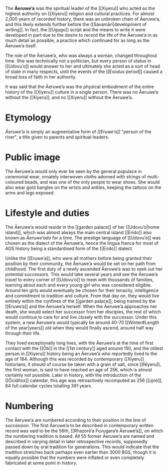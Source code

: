 The **Āeruweʼa** was the spiritual leader of the [[Xiyeru]] who acted as the highest authority on [[Xiyeru]] religion and cultural practices. For almost 2,000 years of recorded history, there was an unbroken chain of Āeruweʼa, and this likely extends further before the [[Savamāri|development of writing]]. In fact, the [[Ugugo]] script and the means to write it were developed in part due to the desire to record the life of the Āeruweʼa in as much detail as possible, a practice which continued for as long as the Āeruweʼa itself.

The role of the Āeruweʼa, who was always a woman, changed throughout time. She was technically not a politician, but every person of status in [[Udovuʼo]] would answer to her and ultimately she acted as a sort of head of state in many respects, until the events of the [[Exodus period]] caused a broad loss of faith in her authority.

It was said that the Āeruweʼa was the physical embodiment of the entire history of the [[Xiyeru]] culture in a single person. There was no Āeruweʼa without the [[Xiyeru]], and no [[Xiyeru]] without the Āeruweʼa.
# Etymology
*Āeruweʼa* is simply an augmentative form of *[[Eruweʼa]]* "person of the river", a title given to parents and spiritual leaders.
# Public image
The Āeruweʼa would only ever be seen by the general populace in ceremonial wear, ornately interwoven cloths adorned with strings of multi-coloured beads, and was one of the only people to wear shoes. She would also wear gold bangles on the wrists and ankles, keeping the tattoos on the arms and legs exposed.
# Lifestyle and duties
The Āeruweʼa would reside in the [[garden palace]] of her [[Udovuʼo|home island]], which was almost always the main central island [[Erido]] also known as *Āeruweʼado* for a time. The prestige language of [[Udovuʼo]] was chosen as the dialect of the Āeruweʼa, hence the lingua franca for most of AGS history being a standardised form of the [[Erido]] dialect.

Unlike the [[Eruweʼa]], who were all mothers before being granted their position by their community, the Āeruweʼa would be set on her path from childhood. The first duty of a newly ascended Āeruweʼa was to seek out her potential successors. This would take several years and see the Āeruweʼa travel to every corner of [[Udovuʼo]] to meet with thousands of families, learning about each and every young girl who was considered eligible. Around ten girls would eventually be chosen for their tenacity, intelligence and commitment to tradition and culture. From that day on, they would live entirely within the confines of the [[garden palace]], being trained by the [[Eruweʼa]] and the Āeruweʼa herself. When the Āeruweʼa approaches her death, she would select her successor from her disciples, the rest of which would continue to care for and live closely with the successor. Under this system, a new Āeruweʼa would typically be around 40-70 [[Winter#Length of the year|years]] old when they would finally ascend, around half way through their life.

They lived exceptionally long lives, with the Āeruweʼa at the time of first contact with the [[Öb]] in the [[1st century]] aged around 150, and the oldest person in [[Xiyeru]] history being an Āeruweʼa who reportedly lived to the age of 184. Although this was recorded by contemporary [[Xiyeru]] historians, it should of course be taken with a grain of salt, since [[Ńiyeru]], the first woman, is said to have reached an age of 256, which is almost certainly not possible. Later in history, with the introduction of the [[Öcídñox]] calendar, this age was retroactively recomputed as 256 [[újnö]], 64 full calendar cycles totalling 391 years.
# Numbering
The Āeruweʼa are numbered according to their position in the line of succession. The first Āeruweʼa to be described in contemporary written record was said to be the 56th, [[Rhazorēʼa Fuvugaraʼe Āeruweʼa]], on which the numbering tradition is based. All 55 former Āeruweʼa are named and described in varying detail in later retrospective records, supposedly passed down by oral tradition for generations. This would indicate that the tradition stretches back perhaps even earlier than 3000 BGS, though it is equally possible that the numbers were inflated or even completely fabricated at some point in history.